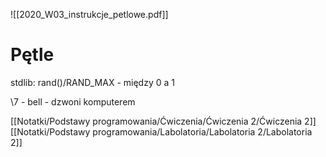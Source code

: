 ![[2020_W03_instrukcje_petlowe.pdf]]

# Pętle

stdlib:
rand()/RAND_MAX - między 0 a 1

\\7 - bell - dzwoni komputerem




[[Notatki/Podstawy programowania/Ćwiczenia/Ćwiczenia 2/Ćwiczenia 2]][[Notatki/Podstawy programowania/Labolatoria/Labolatoria 2/Labolatoria 2]]